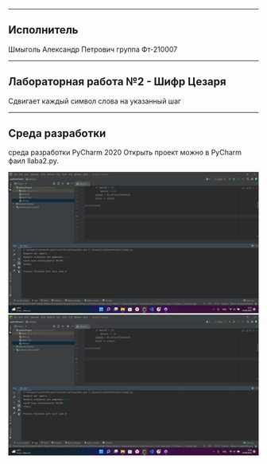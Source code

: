 
____
## Исполнитель 
Шмыголь Александр Петрович
группа Фт-210007
____
##  Лабораторная работа №2 - Шифр Цезаря
Сдвигает каждый символ слова на указанный шаг
____

## Среда разработки
среда разработки PyCharm 2020
Открыть проект можно в PyCharm фаил llaba2.py.

![screen_2](https://github.com/saschaschmygol/laba2/raw/main/RU.png)
![screen_2](https://github.com/saschaschmygol/laba2/raw/main/EN.png)
